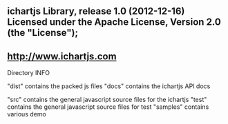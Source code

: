 ichartjs Library, release 1.0 (2012-12-16)
Licensed under the Apache License, Version 2.0 (the "License");
--------------------------------------------------
http://www.ichartjs.com
--------------------------------------------------
Directory INFO 

"dist" contains the packed js files
"docs" contains the ichartjs API docs

"src" contains the general javascript source files for the ichartjs
"test" contains the general javascript source files for test
"samples" contains various demo


